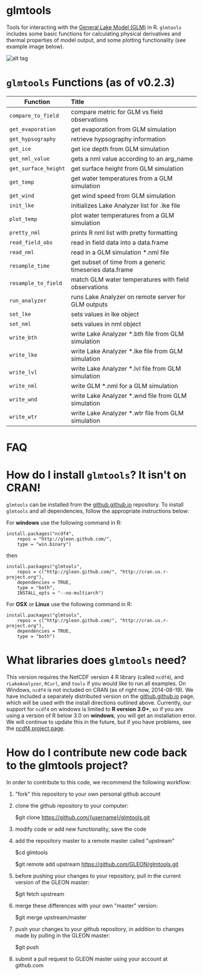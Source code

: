 glmtools
=====

Tools for interacting with the [General Lake Model (GLM)](http://aed.see.uwa.edu.au/research/models/GLM/ "General Lake Model's website") in R. `glmtools` includes some basic functions for calculating physical derivatives and thermal properties of model output, and some plotting functionality (see example image below).

![alt tag](http://github.gleon.io/images/test_figure.png)

`glmtools` Functions (as of v0.2.3)
=====
| Function       | Title           |
| ------------- |:-------------|
| `compare_to_field` | compare metric for GLM vs field observations |
| `get_evaporation`  | get evaporation from GLM simulation |
| `get_hypsography` | retrieve hypsography information |
| `get_ice` | get ice depth from GLM simulation |
| `get_nml_value` | gets a nml value according to an arg_name |
| `get_surface_height` | get surface height from GLM simulation |
| `get_temp` | get water temperatures from a GLM simulation |
| `get_wind` | get wind speed from GLM simulation |
| `init_lke` | initializes Lake Analyzer list for .lke file |
| `plot_temp` | plot water temperatures from a GLM simulation |
| `pretty_nml` | prints R nml list with pretty formatting |
| `read_field_obs` | read in field data into a data.frame |
| `read_nml` | read in a GLM simulation *.nml file |
| `resample_time` | get subset of time from a generic timeseries data.frame |
| `resample_to_field` | match GLM water temperatures with field observations |
| `run_analyzer` | runs Lake Analyzer on remote server for GLM outputs |
| `set_lke` | sets values in lke object |
| `set_nml` | sets values in nml object |
| `write_bth` | write Lake Analyzer *.bth file from GLM simulation |
| `write_lke` | write Lake Analyzer *.lke file from GLM simulation |
| `write_lvl` | write Lake Analyzer *.lvl file from GLM simulation |
| `write_nml` | write GLM *.nml for a GLM simulation |
| `write_wnd` | write Lake Analyzer *.wnd file from GLM simulation |
| `write_wtr` | write Lake Analyzer *.wtr file from GLM simulation |

FAQ
=====

How do I install `glmtools`? It isn't on CRAN!
===
`glmtools` can be installed from the [github.github.io](http://github.github.io "GLEON's github page") repository. To install `glmtools` and all dependencies, follow the appropriate instructions below:

For **windows**
use the following command in R:
    
    install.packages("ncdf4",
        repos = "http://gleon.github.com/",
        type = "win.binary")

then
    
    install.packages("glmtools", 
        repos = c("http://gleon.github.com/", "http://cran.us.r-project.org"),
        dependencies = TRUE,
        type = "both",
        INSTALL_opts = "--no-multiarch")

For **OSX** or **Linux**
use the following command in R:

    install.packages("glmtools", 
        repos = c("http://gleon.github.com/", "http://cran.us.r-project.org"),
        dependencies = TRUE,
        type = "both")
        
What libraries does `glmtools` need?
===
This version requires the NetCDF version 4 R library (called `ncdf4`), and `rLakeAnalyzer`, `RCurl`, and `tools` if you would like to run all examples. 
On Windows, `ncdf4` is not included on CRAN (as of right now, 2014-08-19). We have included a separately distributed version
on the [github.github.io](http://github.github.io "GLEON's github page") page, which will be used with the install directions outlined above. Currently, our support for `ncdf4` on windows is limited to **R version 3.0+**, so if you are using a version of R below 3.0 on **windows**, you will get an installation error. We will continue to update this in the future, but if you have problems, see the [ncdf4 project page](http://cirrus.ucsd.edu/~pierce/ncdf/ "ncdf4 project page"). 

How do I contribute new code back to the glmtools project?
===

In order to contribute to this code, we recommend the following workflow: 

1) "fork" this repository to your own personal github account

2) clone the github repository to your computer:

	$git clone https://github.com/{username}/glmtools.git

3) modify code or add new functionality, save the code

4) add the repository master to a remote master called "upstream"

	$cd glmtools

	$git remote add upstream https://github.com/GLEON/glmtools.git

5) before pushing your changes to your repository, pull in the current version of the GLEON master:

	$git fetch upstream

6) merge these differences with your own "master" version:

	$git merge upstream/master

7) push your changes to your github repository, in addition to changes made by pulling in the GLEON master:

	$git push

8) submit a pull request to GLEON master using your account at github.com

